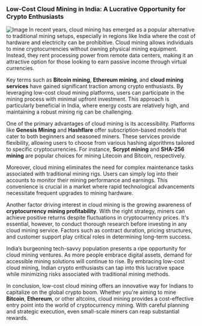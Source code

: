 ### Low-Cost Cloud Mining in India: A Lucrative Opportunity for Crypto Enthusiasts


![Image](https://github.com/user-attachments/assets/31692037-0104-4703-abd1-696b6a7dd41b)
In recent years, cloud mining has emerged as a popular alternative to traditional mining setups, especially in regions like India where the cost of hardware and electricity can be prohibitive. Cloud mining allows individuals to mine cryptocurrencies without owning physical mining equipment. Instead, they rent processing power from remote data centers, making it an attractive option for those looking to earn passive income through virtual currencies.

Key terms such as **Bitcoin mining**, **Ethereum mining**, and **cloud mining services** have gained significant traction among crypto enthusiasts. By leveraging low-cost cloud mining platforms, users can participate in the mining process with minimal upfront investment. This approach is particularly beneficial in India, where energy costs are relatively high, and maintaining a robust mining rig can be challenging.

One of the primary advantages of cloud mining is its accessibility. Platforms like **Genesis Mining** and **Hashflare** offer subscription-based models that cater to both beginners and seasoned miners. These services provide flexibility, allowing users to choose from various hashing algorithms tailored to specific cryptocurrencies. For instance, **Scrypt mining** and **SHA-256 mining** are popular choices for mining Litecoin and Bitcoin, respectively.

Moreover, cloud mining eliminates the need for complex maintenance tasks associated with traditional mining rigs. Users can simply log into their accounts to monitor their mining performance and earnings. This convenience is crucial in a market where rapid technological advancements necessitate frequent upgrades to mining hardware.

Another factor driving interest in cloud mining is the growing awareness of **cryptocurrency mining profitability**. With the right strategy, miners can achieve positive returns despite fluctuations in cryptocurrency prices. It's essential, however, to conduct thorough research before investing in any cloud mining service. Factors such as contract duration, pricing structures, and customer support play critical roles in determining long-term success.

India’s burgeoning tech-savvy population presents a ripe opportunity for cloud mining ventures. As more people embrace digital assets, demand for accessible mining solutions will continue to rise. By embracing low-cost cloud mining, Indian crypto enthusiasts can tap into this lucrative space while minimizing risks associated with traditional mining methods.

In conclusion, low-cost cloud mining offers an innovative way for Indians to capitalize on the global crypto boom. Whether you're aiming to mine **Bitcoin**, **Ethereum**, or other altcoins, cloud mining provides a cost-effective entry point into the world of cryptocurrency mining. With careful planning and strategic execution, even small-scale miners can reap substantial rewards.